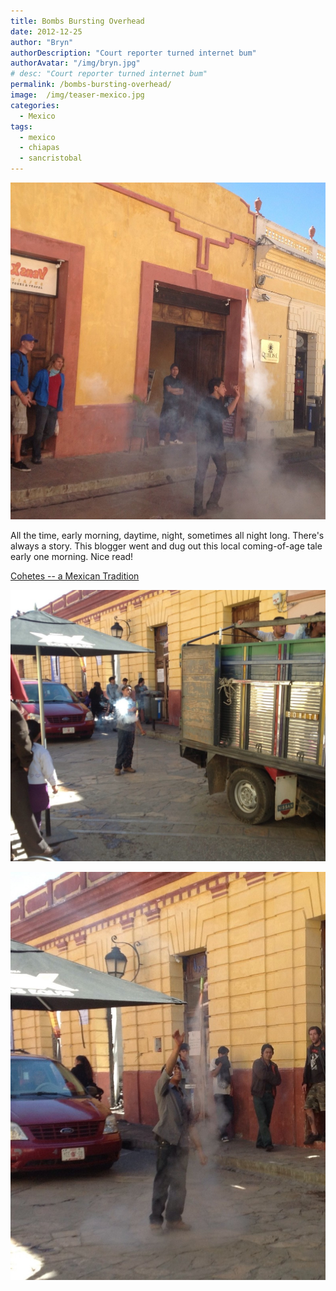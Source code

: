 ```yaml
---
title: Bombs Bursting Overhead
date: 2012-12-25
author: "Bryn"
authorDescription: "Court reporter turned internet bum"
authorAvatar: "/img/bryn.jpg"
# desc: "Court reporter turned internet bum"
permalink: /bombs-bursting-overhead/
image:  /img/teaser-mexico.jpg 
categories:
  - Mexico
tags:
  - mexico
  - chiapas
  - sancristobal
---
```


![](/img/2012/12/IMG_0253.jpg)

All the time, early morning, daytime, night, sometimes all night long. There's always a story. This blogger went and dug out this local coming-of-age tale early one morning. Nice read!

[Cohetes -- a Mexican Tradition](https://www.mexconnect.com/articles/726-cohetes-a-mexican-tradition)

![Shhhhhhh!!!](/img/2012/12/IMG_0247.jpg)

![BOOOMMMM!](/img/2012/12/IMG_0249.jpg)